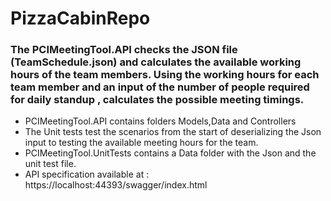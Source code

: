 # PizzaCabinRepo
### The PCIMeetingTool.API checks the JSON file (TeamSchedule.json) and calculates the available working hours of the team members. Using the working hours for each team member and an input of the number of people required for daily standup , calculates the possible meeting timings. 

- PCIMeetingTool.API contains folders Models,Data and Controllers
- The Unit tests test the scenarios from the start of deserializing the Json input to testing the available meeting hours for the team.
- PCIMeetingTool.UnitTests contains a Data folder with the Json and the unit test file.
- API specification available at : https://localhost:44393/swagger/index.html
